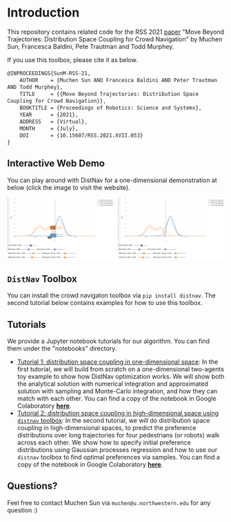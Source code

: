 # Introduction

This repository contains related code for the RSS 2021 [paper](http://www.roboticsproceedings.org/rss17/p053.pdf) "Move Beyond Trajectories: Distribution Space Coupling for Crowd Navigation" by Muchen Sun, Francesca Baldini, Pete Trautman and Todd Murphey.

If you use this toolbox, please cite it as below.

```
@INPROCEEDINGS{SunM-RSS-21, 
    AUTHOR    = {Muchen Sun AND Francesca Baldini AND Peter Trautman AND Todd Murphey}, 
    TITLE     = {{Move Beyond Trajectories: Distribution Space Coupling for Crowd Navigation}}, 
    BOOKTITLE = {Proceedings of Robotics: Science and Systems}, 
    YEAR      = {2021}, 
    ADDRESS   = {Virtual}, 
    MONTH     = {July}, 
    DOI       = {10.15607/RSS.2021.XVII.053} 
}
```

## Interactive Web Demo

You can play around with DistNav for a one-dimensional demonstration at below (click the image to visit the website).

<p style="display: flex; align-items: flex-start;">
  <a href="https://maxmsun.github.io/demos/distnav_1d.html" style="margin-right: 10px;">
    <img src="imgs/distnav_web_demo_1.png" alt="Web Demo 1" width="400"/>
  </a>
  <a href="https://maxmsun.github.io/demos/distnav_gmm.html">
    <img src="imgs/distnav_web_demo_2.png" alt="Web Demo 2" width="400"/>
  </a>
</p>


## `DistNav` Toolbox

You can install the crowd navigaton toolbox via `pip install distnav`. The second tutorial below contains examples for how to use this toolbox.

## Tutorials

We provide a Jupyter notebook tutorials for our algorithm. You can find them under the "notebooks" directory.
 - [Tutorial 1: distribution space coupling in one-dimensional space](./notebooks/distnav_1d_tutorial.ipynb): In the first tutorial, we will build from scratch on a one-dimensional two-agents toy example to show how DistNav optimization works. We will show both the analytical solution with numerical integration and approximated solution with sampling and Monte-Carlo integration, and how they can match with
   each other. You can find a copy of the notebook in Google Colaboratory [**here**](https://colab.research.google.com/github/MurpheyLab/DistNav/blob/master/notebooks/distnav_1d_tutorial.ipynb).
 - [Tutorial 2: distribution space coupling in high-dimensional space using `distnav` toolbox](./notebooks/distnav_traj_tutorial.ipynb): In the second tutorial, we will do distribution space coupling in high-dimensional spaces, to predict the preference distributions over long trajectories for four pedestrians (or robots) walk across each other. We show how to specify initial preference distributions using Gaussian processes regression and how to use our `distnav` toolbox to find optimal
   preferences via samples. You can find a copy of the notebook in Google Colaboratory [**here**](https://colab.research.google.com/github/MurpheyLab/DistNav/blob/master/notebooks/distnav_traj_tutorial.ipynb).

## Questions?

Feel free to contact Muchen Sun via `muchen@u.northwestern.edu` for any question :)

